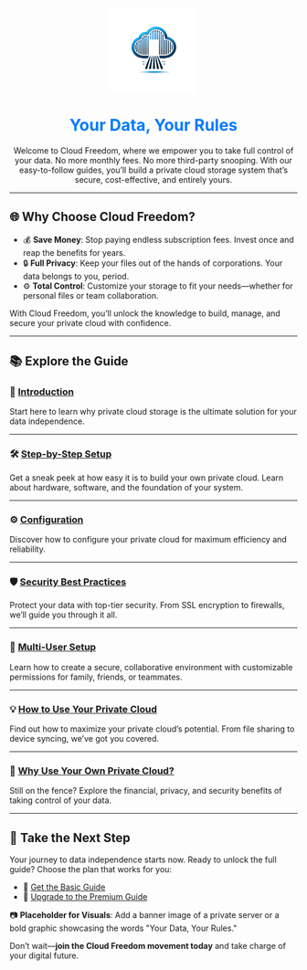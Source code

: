 <link rel="apple-touch-icon" sizes="180x180" href="/assets/icons/apple-touch-icon.png">
<link rel="icon" type="image/png" sizes="32x32" href="/assets/icons/favicon-32x32.png">
<link rel="icon" type="image/png" sizes="16x16" href="/assets/icons/favicon-16x16.png">
<link rel="manifest" href="/assets/icons/site.webmanifest">
<link rel="shortcut icon" href="/assets/icons/favicon.ico">

<img src="assets/icons/logo1.png" alt="Cloud Freedom Logo" style="width: 150px; display: block; margin: 0 auto;">

<h1 style="text-align: center; color: #007BFF;">Your Data, Your Rules</h1>

<p style="text-align: center;">
Welcome to Cloud Freedom, where we empower you to take full control of your data.  
No more monthly fees. No more third-party snooping. With our easy-to-follow guides, you’ll build a private cloud storage system that’s secure, cost-effective, and entirely yours.
</p>

---

## 🌐 Why Choose Cloud Freedom?

- 💰 **Save Money**: Stop paying endless subscription fees. Invest once and reap the benefits for years.  
- 🔒 **Full Privacy**: Keep your files out of the hands of corporations. Your data belongs to you, period.  
- ⚙️ **Total Control**: Customize your storage to fit your needs—whether for personal files or team collaboration.

With Cloud Freedom, you’ll unlock the knowledge to build, manage, and secure your private cloud with confidence.

---

## 📚 Explore the Guide

### 🔖 [Introduction](introduction.md)  
Start here to learn why private cloud storage is the ultimate solution for your data independence.

---

### 🛠️ [Step-by-Step Setup](setup.md)  
Get a sneak peek at how easy it is to build your own private cloud. Learn about hardware, software, and the foundation of your system.

---

### ⚙️ [Configuration](configuration.md)  
Discover how to configure your private cloud for maximum efficiency and reliability.

---

### 🛡️ [Security Best Practices](security-best-practices.md)  
Protect your data with top-tier security. From SSL encryption to firewalls, we’ll guide you through it all.

---

### 👥 [Multi-User Setup](multi-user-setup.md)  
Learn how to create a secure, collaborative environment with customizable permissions for family, friends, or teammates.

---

### 💡 [How to Use Your Private Cloud](how-to-use.md)  
Find out how to maximize your private cloud’s potential. From file sharing to device syncing, we’ve got you covered.

---

### 🤔 [Why Use Your Own Private Cloud?](why-use-your-own-cloud.md)  
Still on the fence? Explore the financial, privacy, and security benefits of taking control of your data.

---

## 🚀 Take the Next Step

Your journey to data independence starts now. Ready to unlock the full guide? Choose the plan that works for you:

- 📖 [Get the Basic Guide](#)  
- 💎 [Upgrade to the Premium Guide](#)

📷 **Placeholder for Visuals**: Add a banner image of a private server or a bold graphic showcasing the words "Your Data, Your Rules."

Don’t wait—**join the Cloud Freedom movement today** and take charge of your digital future.
